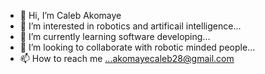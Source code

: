 - 👋 Hi, I’m Caleb Akomaye
- 👀 I’m interested in robotics and artificail intelligence...
- 🌱 I’m currently learning software developing...
- 💞️ I’m looking to collaborate with robotic minded people...
- 📫 How to reach me ...akomayecaleb28@gmail.com

<!---
1a2-b3c4d/1a2-b3c4d is a ✨ special ✨ repository because its `README.md` (this file) appears on your GitHub profile.
You can click the Preview link to take a look at your changes.
--->
